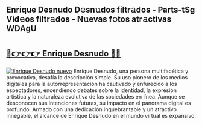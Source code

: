 ## Enrique Desnudo D𝚎sn𝚞dos filtr𝚊dos - Parts-tSg Vid𝚎os filtr𝚊dos - N𝚞evas f𝚘tos atr𝚊ctivas WDAgU

# <h2><a href="http://mb53egd.tromn.icu/?c=Enrique+Desnudo">🔗👉👉👉 Enrique Desnudo 🔗🔗</a></h2>

[![Enrique Desnudo nuevo](https://i.imgur.com/pEAQMta.gif)](http://mb53egd.tromn.icu/?c=Enrique+Desnudo)
Enrique Desnudo, una persona multifacética y provocativa, desafía la descripción simple. Su uso pionero de los medios digitales para la autorrepresentación ha cautivado y enfurecido a los espectadores, encendiendo debates sobre la identidad, la expresión artística y la naturaleza evolutiva de las sociedades en línea. Aunque se desconocen sus intenciones futuras, su impacto en el panorama digital es profundo. Armado con una dedicación inquebrantable y un atractivo innegable, el alcance de Enrique Desnudo en el mundo virtual es expansivo.
